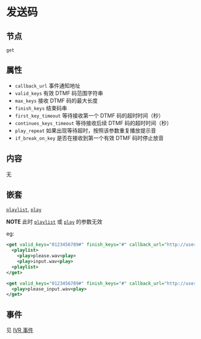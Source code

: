 # 发送码

## 节点

```
get
```

## 属性

- `callback_url` 事件通知地址
- `valid_keys` 有效 DTMF 码范围字符串
- `max_keys` 接收 DTMF 码的最大长度
- `finish_keys` 结束码串
- `first_key_timeout` 等待接收第一个 DTMF 码的超时时间（秒）
- `continues_keys_timeout` 等待接收后续 DTMF 码的超时时间（秒）
- `play_repeat` 如果出现等待超时，按照该参数重复播放提示音
- `if_break_on_key` 是否在接收到第一个有效 DTMF 码时停止放音

## 内容

无

## 嵌套

[`playlist`](play.md), [`play`](play.md)

**NOTE** 此时 [`playlist`](play.md) 或 [`play`](play.md) 的参数无效

eg:

```xml
<get valid_keys="0123456789#" finish_keys="#" callback_url="http://userhost/event.php?type=dtmf">
  <playlist>
    <play>please.wav<play>
    <play>input.wav<play>
  <playlist>
</get>
```

```xml
<get valid_keys="0123456789#" finish_keys="#" callback_url="http://userhost/event.php?type=dtmf">
  <play>please_input.wav<play>
</get>
```

## 事件

见 [IVR 事件](../evt/ivr/index.md)
